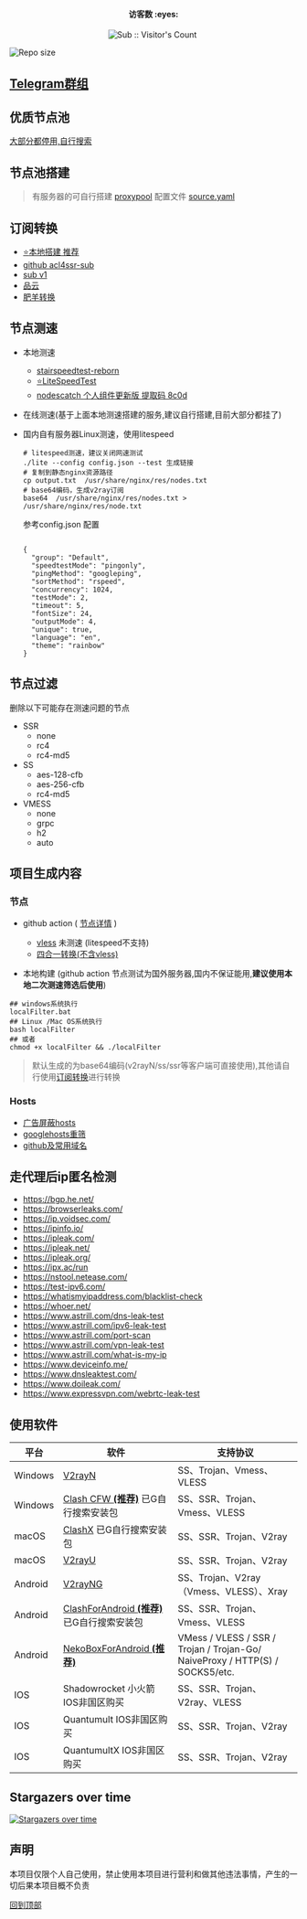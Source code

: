 <h4 align="center">访客数 :eyes:</h4>

<p align="center">
<img  src="https://profile-counter.glitch.me/Leon406_SubCrawler/count.svg" alt="Sub :: Visitor's Count" />
 <img width=0 height=0 src="https://profile-counter.glitch.me/Leon406/count.svg" alt="Leon406:: Visitor's Count" />
</p>

![Repo size](https://img.shields.io/github/repo-size/leon406/subcrawler)

## [Telegram群组](https://t.me/freenodeshare)


## <span id="top">优质节点池</span>

[大部分都停用,自行搜索](https://www.google.com/search?client=aff-cs-360se&ie=UTF-8&q=inurl%3A%2Fclash%2Fproxies&)

## 节点池搭建

> 有服务器的可自行搭建 [proxypool](https://github.com/Leon406/proxypool)  配置文件 [source.yaml](https://github.com/Leon406/proxypool/blob/master/config/source.yaml) 

## <span id="subCon">订阅转换</span>

- [:star:本地搭建 推荐](https://github.com/tindy2013/subconverter/releases)
- [github acl4ssr-sub](https://acl4ssr-sub.github.io/)
- [sub v1](https://sub.v1.mk/)
- [品云](https://id9.cc/)
- [肥羊转换](https://sub.mcwy.cloud/)


## 节点测速

- 本地测速
    - [stairspeedtest-reborn](https://github.com/tindy2013/stairspeedtest-reborn)
    - [:star:LiteSpeedTest](https://github.com/xxf098/LiteSpeedTest)
    - [nodescatch ](https://github.com/bulianglin/demo)     [个人组件更新版 提取码 8c0d](https://leon.lanzoub.com/b0db6sooh#8c0d)
    
- 在线测速(基于上面本地测速搭建的服务,建议自行搭建,目前大部分都挂了)

- 国内自有服务器Linux测速，使用litespeed

    ```
    # litespeed测速，建议关闭网速测试
    ./lite --config config.json --test 生成链接
    # 复制到静态nginx资源路径
    cp output.txt  /usr/share/nginx/res/nodes.txt
    # base64编码，生成v2ray订阅
    base64  /usr/share/nginx/res/nodes.txt > /usr/share/nginx/res/node.txt
    
    ```

    参考config.json 配置

    ```
    
    {
      "group": "Default",
      "speedtestMode": "pingonly",
      "pingMethod": "googleping",
      "sortMethod": "rspeed",
      "concurrency": 1024,
      "testMode": 2,
      "timeout": 5,
      "fontSize": 24,
      "outputMode": 4,
      "unique": true,
      "language": "en",
      "theme": "rainbow"
    }
    ```

    



## 节点过滤

删除以下可能存在测速问题的节点

- SSR
  - none
  - rc4
  - rc4-md5
- SS
  - aes-128-cfb
  - aes-256-cfb
  - rc4-md5
- VMESS
  -  none
  -  grpc
  -  h2
  -  auto

## 项目生成内容

### 节点

- github action (  [节点详情](./sub/info.md) )
  - [vless](https://raw.fastgit.org/Leon406/SubCrawler/master/sub/share/vless) 未测速 (litespeed不支持)
  - [四合一转换(不含vless)](https://raw.githubusercontent.com/Leon406/SubCrawler/main/sub/share/all5)


- 本地构建 (github action 节点测试为国外服务器,国内不保证能用,**建议使用本地二次测速筛选后使用**)

```
## windows系统执行
localFilter.bat
## Linux /Mac OS系统执行
bash localFilter  
## 或者
chmod +x localFilter && ./localFilter
```




> 默认生成的为base64编码(v2rayN/ss/ssr等客户端可直接使用),其他请自行使用[订阅转换](#subCon)进行转换

### Hosts

- [广告屏蔽hosts](https://raw.fastgit.org/Leon406/SubCrawler/master/sub/share/blackhosts) 
- [googlehosts重筛](https://raw.fastgit.org/Leon406/SubCrawler/master/sub/share/whitehost)
- [github及常用域名](https://raw.fastgit.org/Leon406/SubCrawler/master/sub/share/host)

## 走代理后ip匿名检测

- https://bgp.he.net/
- https://browserleaks.com/
- https://ip.voidsec.com/
- https://ipinfo.io/
- https://ipleak.com/
- https://ipleak.net/
- https://ipleak.org/
- https://ipx.ac/run
- https://nstool.netease.com/
- https://test-ipv6.com/
- https://whatismyipaddress.com/blacklist-check
- https://whoer.net/
- https://www.astrill.com/dns-leak-test
- https://www.astrill.com/ipv6-leak-test
- https://www.astrill.com/port-scan
- https://www.astrill.com/vpn-leak-test
- https://www.astrill.com/what-is-my-ip
- https://www.deviceinfo.me/
- https://www.dnsleaktest.com/
- https://www.doileak.com/
- https://www.expressvpn.com/webrtc-leak-test


## 使用软件

| 平台    | 软件                                                         | 支持协议                                                     |
| ------- | ------------------------------------------------------------ | ------------------------------------------------------------ |
| Windows | [V2rayN](https://github.com/2dust/v2rayN/releases)           | SS、Trojan、Vmess、VLESS                                     |
| Windows | [Clash CFW  **(推荐)**](https://github.com/Fndroid/clash_for_windows_pkg/releases) 已G自行搜索安装包 | SS、SSR、Trojan、Vmess、VLESS                                |
| macOS   | [ClashX](https://github.com/yichengchen/clashX/releases) 已G自行搜索安装包 | SS、SSR、Trojan、V2ray                                       |
| macOS   | [V2rayU](https://github.com/yanue/V2rayU/releases)           | SS、SSR、Trojan、V2ray                                       |
| Android | [V2rayNG](https://github.com/2dust/v2rayNG/releases)         | SS、Trojan、V2ray（Vmess、VLESS）、Xray                      |
| Android | [ClashForAndroid  **(推荐)**](https://github.com/Kr328/ClashForAndroid/releases) 已G自行搜索安装包 | SS、SSR、Trojan、Vmess、VLESS                                |
| Android | [NekoBoxForAndroid **(推荐)**](https://github.com/MatsuriDayo/NekoBoxForAndroid) | VMess / VLESS / SSR / Trojan / Trojan-Go/ NaiveProxy / HTTP(S) / SOCKS5/etc. |
| IOS     | Shadowrocket 小火箭 IOS非国区购买                            | SS、SSR、Trojan、V2ray、VLESS                                |
| IOS     | Quantumult  IOS非国区购买                                    | SS、SSR、Trojan、V2ray                                       |
| IOS     | QuantumultX  IOS非国区购买                                   | SS、SSR、Trojan、V2ray                                       |



## Stargazers over time

[![Stargazers over time](https://starchart.cc/Leon406/SubCrawler.svg)](https://starchart.cc/Leon406/SubCrawler)

## 声明

本项目仅限个人自己使用，禁止使用本项目进行营利和做其他违法事情，产生的一切后果本项目概不负责

[回到顶部](#top)

